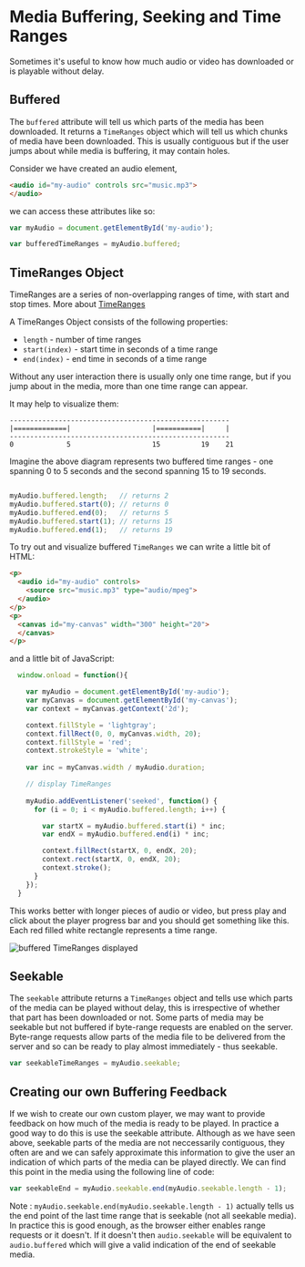 Media Buffering, Seeking and Time Ranges
========================================

Sometimes it's useful to know how much audio or video has downloaded or is playable without delay. 

Buffered
--------

The ```buffered``` attribute will tell us which parts of the media has been downloaded. It returns a ```TimeRanges``` object which will tell us which chunks of media have been downloaded. This is usually contiguous but if the user jumps about while media is buffering, it may contain holes.


Consider we have created an audio element, 

`````html
<audio id="my-audio" controls src="music.mp3">
</audio>

`````

we can access these attributes like so:

`````javascript
var myAudio = document.getElementById('my-audio');

var bufferedTimeRanges = myAudio.buffered;

`````

TimeRanges Object
-----------------

TimeRanges are a series of non-overlapping ranges of time, with start and stop times. More about [TimeRanges](https://developer.mozilla.org/en-US/docs/Web/API/TimeRanges)

A TimeRanges Object consists of the following properties:

- ```length``` - number of time ranges
- ```start(index)``` - start time in seconds of a time range
- ```end(index)``` - end time in seconds of a time range

Without any user interaction there is usually only one time range, but if you jump about in the media, more than one time range can appear.


It may help to visualize them:

`````
------------------------------------------------------
|=============|                    |===========|     |
------------------------------------------------------
0             5                    15          19    21
`````

Imagine the above diagram represents two buffered time ranges - one spanning 0 to 5 seconds and the second spanning 15 to 19 seconds.

`````javascript

myAudio.buffered.length;   // returns 2
myAudio.buffered.start(0); // returns 0
myAudio.buffered.end(0);   // returns 5
myAudio.buffered.start(1); // returns 15
myAudio.buffered.end(1);   // returns 19

`````

To try out and visualize buffered ```TimeRanges``` we can write a little bit of HTML:

`````HTML
<p>
  <audio id="my-audio" controls>
    <source src="music.mp3" type="audio/mpeg">
  </audio>
</p>
<p>
  <canvas id="my-canvas" width="300" height="20">
  </canvas>
</p>

`````

and a little bit of JavaScript:

````` javascript
  window.onload = function(){ 

    var myAudio = document.getElementById('my-audio');
    var myCanvas = document.getElementById('my-canvas');
    var context = myCanvas.getContext('2d');

    context.fillStyle = 'lightgray';
    context.fillRect(0, 0, myCanvas.width, 20);
    context.fillStyle = 'red';
    context.strokeStyle = 'white';
    
    var inc = myCanvas.width / myAudio.duration;

    // display TimeRanges
    
    myAudio.addEventListener('seeked', function() {
      for (i = 0; i < myAudio.buffered.length; i++) {

        var startX = myAudio.buffered.start(i) * inc;
        var endX = myAudio.buffered.end(i) * inc;

        context.fillRect(startX, 0, endX, 20);
        context.rect(startX, 0, endX, 20);
        context.stroke();
      }
    });
  }

`````

This works better with longer pieces of audio or video, but press play and click about the player progress bar and you should get something like this. Each red filled white rectangle represents a time range.

![buffered TimeRanges displayed](https://raw.github.com/maboa/MDN/master/images/bufferedtimeranges.png)


Seekable
--------

The ```seekable``` attribute returns a ```TimeRanges``` object and tells use which parts of the media can be played without delay, this is irrespective of whether that part has been downloaded or not. Some parts of media may be seekable but not buffered if byte-range requests are enabled on the server. Byte-range requests allow parts of the media file to be delivered from the server and so can be ready to play almost immediately - thus seekable.

`````javascript
var seekableTimeRanges = myAudio.seekable;

`````

Creating our own Buffering Feedback
-----------------------------------

If we wish to create our own custom player, we may want to provide feedback on how much of the media is ready to be played. In practice a good way to do this is use the seekable attribute. Although as we have seen above, seekable parts of the media are not neccessarily contiguous, they often are and we can safely approximate this information to give the user an indication of which parts of the media can be played directly. We can find this point in the media using the following line of code:

`````javascript
var seekableEnd = myAudio.seekable.end(myAudio.seekable.length - 1);

`````

Note : ```myAudio.seekable.end(myAudio.seekable.length - 1)``` actually tells us the end point of the last time range that is seekable (not all seekable media). In practice this is good enough, as the browser either enables range requests or it doesn't. If it doesn't then ```audio.seekable``` will be equivalent to ```audio.buffered``` which will give a valid indication of the end of seekable media.





